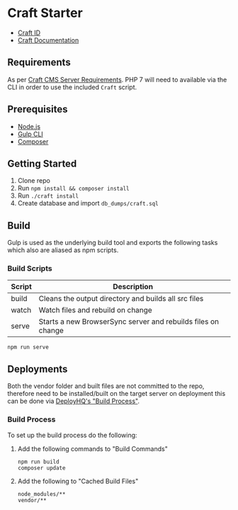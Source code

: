 # Craft Starter

- [Craft ID](https://id.craftcms.com/account/licenses/cms)
- [Craft Documentation](https://docs.craftcms.com/v3/)

## Requirements

As per [Craft CMS Server Requirements](https://github.com/craftcms/docs/blob/v3/en/requirements.md). PHP 7 will need to available via the CLI in order to use the included `Craft` script.

## Prerequisites

- [Node.js](https://nodejs.org/en/)
- [Gulp CLI](https://github.com/gulpjs/gulp-cli)
- [Composer](https://getcomposer.org/)

## Getting Started

1. Clone repo
2. Run `npm install && composer install`
3. Run `./craft install`
4. Create database and import `db_dumps/craft.sql`

## Build

Gulp is used as the underlying build tool and exports the following tasks which also are aliased as npm scripts.

### Build Scripts

| Script | Description                                                  |
|--------|--------------------------------------------------------------|
| build  | Cleans the output directory and builds all src files         |
| watch  | Watch files and rebuild on change                            |
| serve  | Starts a new BrowserSync server and rebuilds files on change |

```
npm run serve
```

## Deployments

Both the vendor folder and built files are not committed to the repo, therefore need to be installed/built on the target server on deployment this can be done via [DeployHQ's "Build Process"](https://www.deployhq.com/support/manual/deployhq-build).

### Build Process

To set up the build process do the following:

1. Add the following commands to "Build Commands"
	
	```
	npm run build
	composer update
	```

2. Add the following to "Cached Build Files"

	```
	node_modules/**
	vendor/**
	```
